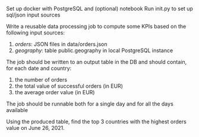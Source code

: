 Set up docker with PostgreSQL and (optional) notebook 
Run init.py to set up sql/json input sources

Write a reusable data processing job to compute some KPIs based on the following input sources:
1. *orders*: JSON files in data/orders.json
2. *geography*: table public.geography in local PostgreSQL instance

The job should be written to an output table in the DB and should contain, for each date and country:
1. the number of orders
2. the total value of successful orders (in EUR)
3. the average order value (in EUR)

The job should be runnable both for a single day and for all the days available

Using the produced table, find the top 3 countries with the highest orders value on June 26, 2021.
